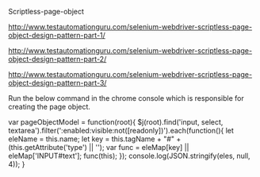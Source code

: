 Scriptless-page-object

http://www.testautomationguru.com/selenium-webdriver-scriptless-page-object-design-pattern-part-1/

http://www.testautomationguru.com/selenium-webdriver-scriptless-page-object-design-pattern-part-2/

http://www.testautomationguru.com/selenium-webdriver-scriptless-page-object-design-pattern-part-3/

Run the below command in the chrome console which is responsible for creating the page object.

var pageObjectModel = function(root){
    $j(root).find('input, select, textarea').filter(':enabled:visible:not([readonly])').each(function(){
            let eleName = this.name;
            let key = this.tagName + "#" + (this.getAttribute('type') || '');
            var func = eleMap[key] || eleMap['INPUT#text'];
            func(this);
    });
    console.log(JSON.stringify(eles, null, 4));
}

